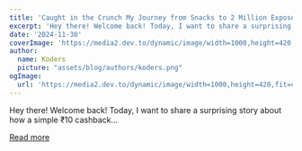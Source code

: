```yaml
---
title: 'Caught in the Crunch My Journey from Snacks to 2 Million Exposed Users Privacy'
excerpt: 'Hey there! Welcome back! Today, I want to share a surprising story about how a simple ₹10 cashback...'
date: '2024-11-30'
coverImage: 'https://media2.dev.to/dynamic/image/width=1000,height=420,fit=cover,gravity=auto,format=auto/https%3A%2F%2Fdev-to-uploads.s3.amazonaws.com%2Fuploads%2Farticles%2F2ya90zmczqdw5q05i9w5.png'
author:
  name: Koders
  picture: "assets/blog/authors/koders.png"
ogImage:
  url: 'https://media2.dev.to/dynamic/image/width=1000,height=420,fit=cover,gravity=auto,format=auto/https%3A%2F%2Fdev-to-uploads.s3.amazonaws.com%2Fuploads%2Farticles%2F2ya90zmczqdw5q05i9w5.png'
---
```


Hey there! Welcome back! Today, I want to share a surprising story about how a simple ₹10 cashback...

[Read more](https://dev.to/programmerraja/caught-in-the-crunch-my-journey-from-snacks-to-200000-exposed-users-privacy-41e0)
